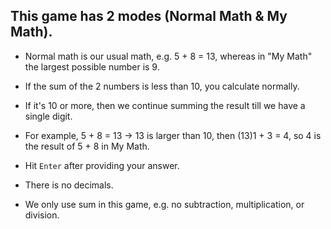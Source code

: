 ## This game has 2 modes (Normal Math & My Math).

* Normal math is our usual math, e.g. 5 + 8 = 13, whereas in "My Math" the largest possible number is 9.
* If the sum of the 2 numbers is less than 10, you calculate normally.
* If it's 10 or more, then we continue summing the result till we have a single digit.
* For example, 5 + 8 = 13 -> 13 is larger than 10, then (13)1 + 3 = 4, so 4 is the result of 5 + 8 in My Math.
* Hit `Enter` after providing your answer.

* There is no decimals.
* We only use sum in this game, e.g. no subtraction, multiplication, or division.
